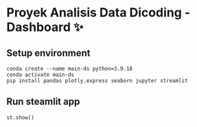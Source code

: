 # Proyek Analisis Data Dicoding - Dashboard ✨

## Setup environment
```
conda create --name main-ds python=3.9.18
conda activate main-ds
pip install pandas plotly.express seaborn jupyter streamlit
```

## Run steamlit app
```
st.show()
```
